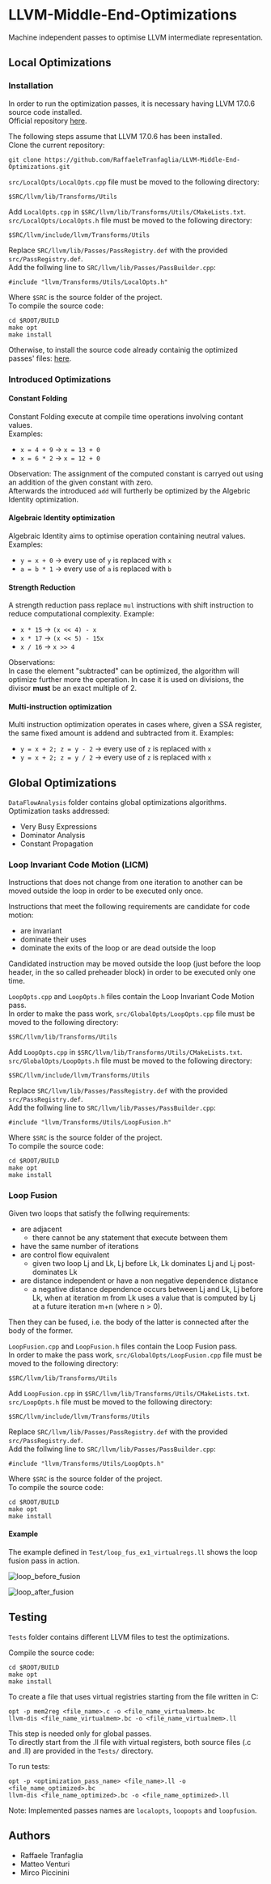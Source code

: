 # LLVM-Middle-End-Optimizations
Machine independent passes to optimise LLVM intermediate representation.  

## Local Optimizations
### Installation
In order to run the optimization passes, it is necessary having LLVM 17.0.6 source code installed.  
Official repository [here](https://github.com/llvm/llvm-project).  

The following steps assume that LLVM 17.0.6 has been installed.  
Clone the current repository:
```
git clone https://github.com/RaffaeleTranfaglia/LLVM-Middle-End-Optimizations.git
```
`src/LocalOpts/LocalOpts.cpp` file must be moved to the following directory:  
```
$SRC/llvm/lib/Transforms/Utils
```
Add `LocalOpts.cpp` in `$SRC/llvm/lib/Transforms/Utils/CMakeLists.txt`.  
`src/LocalOpts/LocalOpts.h` file must be moved to the following directory:  
```
$SRC/llvm/include/llvm/Transforms/Utils
```
Replace `SRC/llvm/lib/Passes/PassRegistry.def` with the provided `src/PassRegistry.def`.  
Add the follwing line to `SRC/llvm/lib/Passes/PassBuilder.cpp`:
```
#include "llvm/Transforms/Utils/LocalOpts.h"
```
Where `$SRC` is the source folder of the project.  
To compile the source code:
```
cd $ROOT/BUILD
make opt
make install
```
  
Otherwise, to install the source code already containig the optimized passes' files: [here](https://github.com/Glixes/LLVM_middle_end).

### Introduced Optimizations

#### Constant Folding
Constant Folding execute at compile time operations involving contant values.  
Examples:
- `x = 4 + 9` &#8594; `x = 13 + 0`
- `x = 6 * 2` &#8594; `x = 12 + 0`

Observation:
The assignment of the computed constant is carryed out using an addition of the given constant with zero.  
Afterwards the introduced `add` will furtherly be optimized by the Algebric Identity optimization.

#### Algebraic Identity optimization 
Algebraic Identity aims to optimise operation containing neutral values.  
Examples:
- `y = x + 0` &#8594; every use of `y` is replaced with `x`
- `a = b * 1` &#8594; every use of `a` is replaced with `b`

#### Strength Reduction
A strength reduction pass replace `mul` instructions with shift instruction to reduce computational complexity. 
Example:
- `x * 15` &#8594; `(x << 4) - x`
- `x * 17` &#8594; `(x << 5) - 15x`
- `x / 16` &#8594; `x >> 4`

Observations:  
In case the element "subtracted" can be optimized, the algorithm will optimize further more the operation. In case it is used on divisions, the divisor **must** be an exact multiple of 2.

#### Multi-instruction optimization
Multi instruction optimization operates in cases where, given a SSA register, the same fixed amount is addend and subtracted from it.
Examples:
- `y = x + 2; z = y - 2` &#8594; every use of `z` is replaced with `x`
- `y = x + 2; z = y / 2` &#8594; every use of `z` is replaced with `x`

## Global Optimizations
`DataFlowAnalysis` folder contains global optimizations algorithms.  
Optimization tasks addressed:
- Very Busy Expressions
- Dominator Analysis
- Constant Propagation

### Loop Invariant Code Motion (LICM)
Instructions that does not change from one iteration to another can be moved outside the loop in order to be executed only once.

Instructions that meet the following requirements are candidate for code motion:
- are invariant
- dominate their uses
- dominate the exits of the loop or are dead outside the loop

Candidated instruction may be moved outside the loop (just before the loop header, in the so called preheader block) in order to be executed only one time.  
  
`LoopOpts.cpp` and `LoopOpts.h` files contain the Loop Invariant Code Motion pass.  
In order to make the pass work, `src/GlobalOpts/LoopOpts.cpp` file must be moved to the following directory:  
```
$SRC/llvm/lib/Transforms/Utils
```
Add `LoopOpts.cpp` in `$SRC/llvm/lib/Transforms/Utils/CMakeLists.txt`.  
`src/GlobalOpts/LoopOpts.h` file must be moved to the following directory:  
```
$SRC/llvm/include/llvm/Transforms/Utils
```
Replace `SRC/llvm/lib/Passes/PassRegistry.def` with the provided `src/PassRegistry.def`.  
Add the follwing line to `SRC/llvm/lib/Passes/PassBuilder.cpp`:
```
#include "llvm/Transforms/Utils/LoopFusion.h"
```
Where `$SRC` is the source folder of the project.  
To compile the source code:
```
cd $ROOT/BUILD
make opt
make install
```

### Loop Fusion
Given two loops that satisfy the follwing requirements:
- are adjacent
    - there cannot be any statement that execute between them
- have the same number of iterations
- are control flow equivalent
    - given two loop Lj and Lk, Lj before Lk, Lk dominates Lj and Lj post-dominates Lk
- are distance independent or have a non negative dependence distance
    -  a negative distance dependence occurs between Lj and Lk, Lj before Lk, when at iteration m from Lk uses a value that is computed by Lj at a future iteration m+n (where n > 0).

Then they can be fused, i.e. the body of the latter is connected after the body of the former.

`LoopFusion.cpp` and `LoopFusion.h` files contain the Loop Fusion pass.  
In order to make the pass work, `src/GlobalOpts/LoopFusion.cpp` file must be moved to the following directory:  
```
$SRC/llvm/lib/Transforms/Utils
```
Add `LoopFusion.cpp` in `$SRC/llvm/lib/Transforms/Utils/CMakeLists.txt`.  
`src/LoopOpts.h` file must be moved to the following directory:  
```
$SRC/llvm/include/llvm/Transforms/Utils
```
Replace `SRC/llvm/lib/Passes/PassRegistry.def` with the provided `src/PassRegistry.def`.  
Add the follwing line to `SRC/llvm/lib/Passes/PassBuilder.cpp`:
```
#include "llvm/Transforms/Utils/LoopOpts.h"
```
Where `$SRC` is the source folder of the project.  
To compile the source code:
```
cd $ROOT/BUILD
make opt
make install
```

#### Example
The example defined in `Test/loop_fus_ex1_virtualregs.ll` shows the loop fusion pass in action.

![loop_before_fusion](/imgs/loop_before_fusion.png)

![loop_after_fusion](/imgs/loop_after_fusion.png)

## Testing
`Tests` folder contains different LLVM files to test the optimizations.

Compile the source code:
```
cd $ROOT/BUILD
make opt
make install
```

To create a file that uses virtual registries starting from the file written in C:
```
opt -p mem2reg <file_name>.c -o <file_name_virtualmem>.bc
llvm-dis <file_name_virtualmem>.bc -o <file_name_virtualmem>.ll
```
This step is needed only for global passes.  
To directly start from the .ll file with virtual registers, both source files (.c and .ll) are provided in the `Tests/` directory.

To run tests:
```
opt -p <optimization_pass_name> <file_name>.ll -o <file_name_optimized>.bc
llvm-dis <file_name_optimized>.bc -o <file_name_optimized>.ll
```

Note:
Implemented passes names are `localopts`, `loopopts` and `loopfusion`.

## Authors
- Raffaele Tranfaglia
- Matteo Venturi
- Mirco Piccinini
